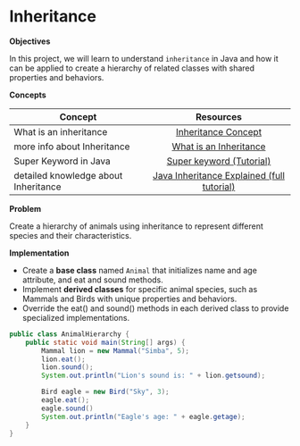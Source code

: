 # Inheritance


**Objectives**

In this project, we will learn to understand `inheritance` in Java and how it can be applied to create a hierarchy of related classes with shared properties and behaviors.

**Concepts**

| Concept   |      Resources      |
|----------|:-------------:|
|What is an inheritance|[Inheritance Concept](https://github.com/nourabyte/oop-learn/tree/main/02-inheritance) |
|more info about Inheritance |    [What is an Inheritance](https://dev.java/learn/inheritance/what-is-inheritance/)  |
|Super Keyword in Java|[Super keyword (Tutorial)](https://www.youtube.com/watch?v=Qb_NUn0TSAU)|
|detailed knowledge about Inheritance|[Java Inheritance Explained (full tutorial)](https://www.youtube.com/watch?v=nixQyPIAnOQ)|


**Problem**

Create a hierarchy of animals using inheritance to represent different species and their characteristics.

**Implementation**
* Create a **base class** named `Animal` that initializes name and age attribute, and eat and sound methods.
* Implement **derived classes** for specific animal species, such as Mammals and Birds with unique properties and behaviors.
* Override the eat() and sound() methods in each derived class to provide specialized implementations.
  
```Java
public class AnimalHierarchy {
    public static void main(String[] args) {
        Mammal lion = new Mammal("Simba", 5);
        lion.eat();  
        lion.sound(); 
        System.out.println("Lion's sound is: " + lion.getsound);  

        Bird eagle = new Bird("Sky", 3);
        eagle.eat();  
        eagle.sound()
        System.out.println("Eagle's age: " + eagle.getage);  
    }
}

```

